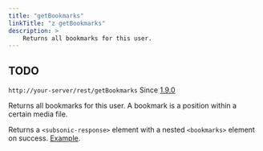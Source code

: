 ```yaml
---
title: "getBookmarks"
linkTitle: "z getBookmarks"
description: >
    Returns all bookmarks for this user.
---
```


## TODO

`http://your-server/rest/getBookmarks` Since [1.9.0](../subsonic-versions)

Returns all bookmarks for this user. A bookmark is a position within a certain media file.

Returns a `<subsonic-response>` element with a nested `<bookmarks>` element on success. [Example](http://subsonic.org/pages/inc/api/examples/bookmarks_example_1.xml).
